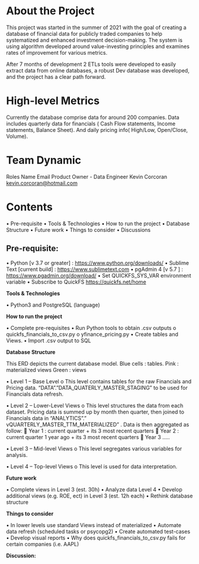 # About the Project

This project was started in the summer of 2021 with the goal of creating a database of financial data for publicly traded companies to help systematized and enhanced investment decision-making. The system is using algorithm developed around value-investing principles and examines rates of improvement for various metrics.

After 7 months of development 2 ETLs tools were developed to easily extract data from online databases, a robust Dev database was developed, and the project has a clear path forward. 

# High-level Metrics

Currently the database comprise data for around 200 companies. Data includes quarterly data for financials ( Cash Flow statements, Income statements, Balance Sheet). And daily pricing info( High/Low, Open/Close, Volume).

# Team Dynamic

Roles	                          Name	            Email
Product Owner - Data Engineer	  Kevin Corcoran	  kevin.corcoran@hotmail.com

# Contents

•	Pre-requisite
•	Tools & Technologies
•	How to run the project
•	Database Structure
•	Future work
•	Things to consider
•	Discussions

## Pre-requisite:

•	Python [v 3.7 or greater] : https://www.python.org/downloads/
•	Sublime Text [current build] : https://www.sublimetext.com
•	pgAdmin 4 [v 5.7 ] : https://www.pgadmin.org/download/
•	Set QUICKFS_SYS_VAR environment variable
•	Subscribe to QuickFS https://quickfs.net/home

**Tools & Technologies**

•	Python3 and PostgreSQL (language)

**How to run the project**

•	Complete pre-requisites
•	Run Python tools to obtain .csv outputs
  o	quickfs_financials_to_csv.py
  o	yfinance_pricing.py
•	Create tables and Views.
•	Import .csv output to SQL

**Database Structure**

This ERD depicts the current database model.
Blue cells : tables.
Pink : materialized views
Green : views
 

•	Level 1 – Base Level
  o	This level contains tables for the raw Financials and Pricing data. “DATA”.”DATA_QUATERLY_MASTER_STAGING” to be used for Financials data refresh. 
  
•	Level 2 – Lower-Level Views
  o	This level structures the data from each dataset. Pricing data is summed up by month then quarter, then joined to Financials data in “ANALYTICS”.”        vQUARTERLY_MASTER_TTM_MATERIALIZED” . Data is then aggregated as follow:
    	Year 1 : current quarter + its 3 most recent quarters
    	Year 2 : current quarter 1 year ago + its 3 most recent quarters
    	Year 3 …..
    
•	Level 3 – Mid-level Views
  o This level segregates various variables for analysis.

•	Level 4 – Top-level Views
  o	This level is used for data interpretation.

**Future work**

•	Complete views in Level 3 (est. 30h)
•	Analyze data Level 4
•	Develop additional views (e.g. ROE, ect) in Level 3 (est. 12h each)
•	Rethink database structure

**Things to consider**

•	In lower levels use standard Views instead of materialized
•	Automate data refresh (scheduled tasks or psycopg2)
•	Create automated test-cases 
•	Develop visual reports
•	Why does quickfs_financials_to_csv.py fails for certain companies (i.e. AAPL)

**Discussion:**
